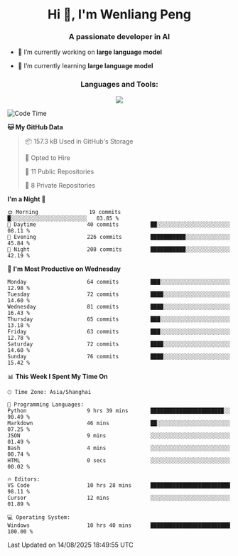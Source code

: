 <h1 align="center">Hi 👋, I'm Wenliang Peng</h1>
<h3 align="center">A passionate developer in AI</h3>

- 🔭 I’m currently working on **large language model**

- 🌱 I’m currently learning **large language model**

<!-- <h3 align="left">Connect with me:</h3> -->
<!-- <p align="left">
</p> -->

<h3 align="center">Languages and Tools:</h3>
<p align="center">
  <a href="https://skillicons.dev">
    <img src="https://skillicons.dev/icons?i=cpp,ros,docker,azure,git,linux,py,pytorch,cmake,githubactions,powershell,md&perline=6" />
  </a>
</p>


<!-- <p><img align="center" src="https://github-readme-stats.vercel.app/api/top-langs?username=bpwl0121&show_icons=true&locale=en&layout=compact" alt="bpwl0121" /></p> -->

<!-- <p><img align="center" src="https://github-readme-streak-stats.herokuapp.com/?user=bpwl0121&" alt="bpwl0121" /></p> -->

<!--START_SECTION:waka-->
![Code Time](http://img.shields.io/badge/Code%20Time-347%20hrs%2024%20mins-blue)

**🐱 My GitHub Data** 

> 📦 157.3 kB Used in GitHub's Storage 
 > 
> 💼 Opted to Hire
 > 
> 📜 11 Public Repositories 
 > 
> 🔑 8 Private Repositories 
 > 
**I'm a Night 🦉** 

```text
🌞 Morning                19 commits          █░░░░░░░░░░░░░░░░░░░░░░░░   03.85 % 
🌆 Daytime                40 commits          ██░░░░░░░░░░░░░░░░░░░░░░░   08.11 % 
🌃 Evening                226 commits         ███████████░░░░░░░░░░░░░░   45.84 % 
🌙 Night                  208 commits         ███████████░░░░░░░░░░░░░░   42.19 % 
```
📅 **I'm Most Productive on Wednesday** 

```text
Monday                   64 commits          ███░░░░░░░░░░░░░░░░░░░░░░   12.98 % 
Tuesday                  72 commits          ████░░░░░░░░░░░░░░░░░░░░░   14.60 % 
Wednesday                81 commits          ████░░░░░░░░░░░░░░░░░░░░░   16.43 % 
Thursday                 65 commits          ███░░░░░░░░░░░░░░░░░░░░░░   13.18 % 
Friday                   63 commits          ███░░░░░░░░░░░░░░░░░░░░░░   12.78 % 
Saturday                 72 commits          ████░░░░░░░░░░░░░░░░░░░░░   14.60 % 
Sunday                   76 commits          ████░░░░░░░░░░░░░░░░░░░░░   15.42 % 
```


📊 **This Week I Spent My Time On** 

```text
🕑︎ Time Zone: Asia/Shanghai

💬 Programming Languages: 
Python                   9 hrs 39 mins       ███████████████████████░░   90.49 % 
Markdown                 46 mins             ██░░░░░░░░░░░░░░░░░░░░░░░   07.25 % 
JSON                     9 mins              ░░░░░░░░░░░░░░░░░░░░░░░░░   01.49 % 
Bash                     4 mins              ░░░░░░░░░░░░░░░░░░░░░░░░░   00.74 % 
HTML                     0 secs              ░░░░░░░░░░░░░░░░░░░░░░░░░   00.02 % 

🔥 Editors: 
VS Code                  10 hrs 28 mins      █████████████████████████   98.11 % 
Cursor                   12 mins             ░░░░░░░░░░░░░░░░░░░░░░░░░   01.89 % 

💻 Operating System: 
Windows                  10 hrs 40 mins      █████████████████████████   100.00 % 
```


 Last Updated on 14/08/2025 18:49:55 UTC
<!--END_SECTION:waka-->
